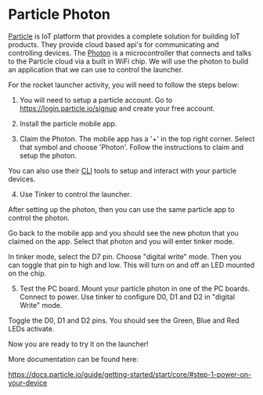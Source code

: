 # Particle Photon

[Particle](https://particle.io) is IoT platform that provides a complete solution for building IoT products.  They provide cloud based api's for communicating and controlling devices.  The [Photon](https://www.particle.io/products/hardware/photon-wifi) is a microcontroller that connects and talks to the Particle cloud via a built in WiFi chip.  We will use the photon to build an application that we can use to control the launcher.

For the rocket launcher activity, you will need to follow the steps below:

1. You will need to setup a particle account. Go to https://login.particle.io/signup and create your free account. 

2. Install the particle mobile app.

3. Claim the Photon. The mobile app has a '+' in the top right corner. Select that symbol and choose 'Photon'. Follow the instructions to claim and setup the photon.

  You can also use their [CLI](https://docs.particle.io/guide/tools-and-features/cli/photon/) tools to setup and interact with your particle devices.


4. Use Tinker to control the launcher.

After setting up the photon, then you can use the same particle app to control the photon. 

Go back to the mobile app and you should see the new photon that you claimed on the app. Select that photon and you will enter tinker mode.

In tinker mode, select the D7 pin. Choose "digital write" mode. Then you can toggle that pin to high and low. This will turn on and off an LED mounted on the chip.

5. Test the PC board.
Mount your particle photon in one of the PC boards. 
Connect to power. 
Use tinker to configure D0, D1 and D2 in "digital Write" mode.

Toggle the D0, D1 and D2 pins. You should see the Green, Blue and Red LEDs activate.

Now you are ready to try it on the launcher!

More documentation can be found here:

https://docs.particle.io/guide/getting-started/start/core/#step-1-power-on-your-device